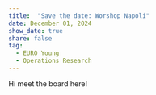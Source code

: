 ```yaml
---
title:  "Save the date: Worshop Napoli"
date: December 01, 2024
show_date: true
share: false
tag:
  - EURO Young
  - Operations Research
---
```



Hi meet the board here!
